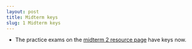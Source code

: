 ```yaml
---
layout: post
title: Midterm keys
slug: 1 Midterm keys
---
```


* The practice exams on the [midterm 2 resource page](/midterm2.html) have keys now.


